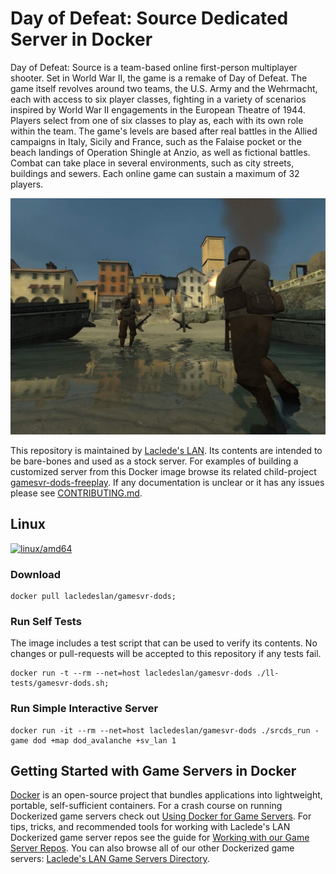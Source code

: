 # Day of Defeat: Source Dedicated Server in Docker

Day of Defeat: Source is a team-based online first-person multiplayer shooter. Set in World War II, the game is a remake of Day of Defeat. The game itself revolves around two teams, the U.S. Army and the Wehrmacht, each with access to six player classes, fighting in a variety of scenarios inspired by World War II engagements in the European Theatre of 1944. Players select from one of six classes to play as, each with its own role within the team. The game's levels are based after real battles in the Allied campaigns in Italy, Sicily and France, such as the Falaise pocket or the beach landings of Operation Shingle at Anzio, as well as fictional battles. Combat can take place in several environments, such as city streets, buildings and sewers. Each online game can sustain a maximum of 32 players.

![Day of Defeat: Source Screenshot](https://raw.githubusercontent.com/LacledesLAN/gamesvr-dods/master/.misc/screenshot1.jpg "Day of Defeat: Source Screenshot")

This repository is maintained by [Laclede's LAN](https://lacledeslan.com). Its contents are intended to be bare-bones and used as a stock server. For examples of building a customized server from this Docker image browse its related child-project [gamesvr-dods-freeplay](https://github.com/LacledesLAN/gamesvr-dods-freeplay). If any documentation is unclear or it has any issues please see [CONTRIBUTING.md](./CONTRIBUTING.md).

## Linux

[![linux/amd64](https://github.com/LacledesLAN/gamesvr-dods/actions/workflows/build-linux-image.yml/badge.svg?branch=master)](https://github.com/LacledesLAN/gamesvr-dods/actions/workflows/build-linux-image.yml)

### Download

```shell
docker pull lacledeslan/gamesvr-dods;
```

### Run Self Tests

The image includes a test script that can be used to verify its contents. No changes or pull-requests will be accepted to this repository if any tests fail.

```shell
docker run -t --rm --net=host lacledeslan/gamesvr-dods ./ll-tests/gamesvr-dods.sh;
```

### Run Simple Interactive Server

```shell
docker run -it --rm --net=host lacledeslan/gamesvr-dods ./srcds_run -game dod +map dod_avalanche +sv_lan 1
```

## Getting Started with Game Servers in Docker

[Docker](https://docs.docker.com/) is an open-source project that bundles applications into lightweight, portable, self-sufficient containers. For a crash course on running Dockerized game servers check out [Using Docker for Game Servers](https://github.com/LacledesLAN/README.1ST/blob/master/GameServers/DockerAndGameServers.md). For tips, tricks, and recommended tools for working with Laclede's LAN Dockerized game server repos see the guide for [Working with our Game Server Repos](https://github.com/LacledesLAN/README.1ST/blob/master/GameServers/WorkingWithOurRepos.md). You can also browse all of our other Dockerized game servers: [Laclede's LAN Game Servers Directory](https://github.com/LacledesLAN/README.1ST/tree/master/GameServers).
